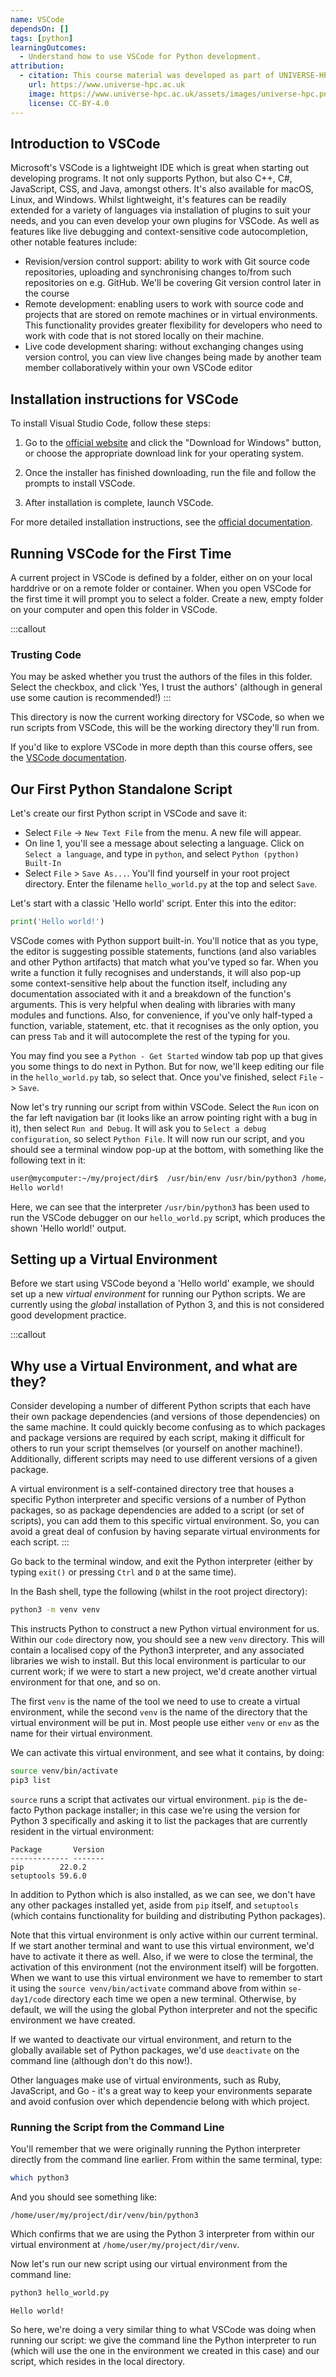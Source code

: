 ```yaml
---
name: VSCode
dependsOn: []
tags: [python]
learningOutcomes:
  - Understand how to use VSCode for Python development.
attribution:
  - citation: This course material was developed as part of UNIVERSE-HPC, which is funded through the SPF ExCALIBUR programme under grant number EP/W035731/1
    url: https://www.universe-hpc.ac.uk
    image: https://www.universe-hpc.ac.uk/assets/images/universe-hpc.png
    license: CC-BY-4.0
---
```


## Introduction to VSCode

Microsoft's VSCode is a lightweight IDE which is great when starting out developing
programs. It not only supports Python, but also C++, C#, JavaScript, CSS, and Java,
amongst others. It's also available for macOS, Linux, and Windows. Whilst lightweight,
it's features can be readily extended for a variety of languages via installation of
plugins to suit your needs, and you can even develop your own plugins for VSCode. As
well as features like live debugging and context-sensitive code autocompletion, other
notable features include:

- Revision/version control support: ability to work with Git source code repositories,
  uploading and synchronising changes to/from such repositories on e.g. GitHub. We'll be
  covering Git version control later in the course
- Remote development: enabling users to work
  with source code and projects that are stored on remote machines or in virtual
  environments. This functionality provides greater flexibility for developers who
  need to work with code that is not stored locally on their machine.
- Live code development sharing: without exchanging changes using version control, you
  can view live changes being made by another team member collaboratively within your
  own VSCode editor

## Installation instructions for VSCode

To install Visual Studio Code, follow these steps:

1. Go to the [official website](https://code.visualstudio.com/) and click the "Download for Windows" button, or choose the appropriate download link for your operating system.

2. Once the installer has finished downloading, run the file and follow the prompts to install VSCode.

3. After installation is complete, launch VSCode.

For more detailed installation instructions, see the [official documentation](https://code.visualstudio.com/docs/setup/setup-overview).

## Running VSCode for the First Time

A current project in VSCode is defined by a folder, either on on your local
harddrive or on a remote folder or container. When you open VSCode for the first
time it will prompt you to select a folder. Create a new, empty folder on your
computer and open this folder in VSCode.

:::callout

### Trusting Code

You may be asked whether you trust the authors of the files in this folder. Select the
checkbox, and click 'Yes, I trust the authors' (although in general use some caution is
recommended!)
:::

This directory is now the current working directory for VSCode, so when we run scripts
from VSCode, this will be the working directory they'll run from.

If you'd like to explore VSCode in more depth than this course offers, see the [VSCode
documentation](https://code.visualstudio.com/docs).

## Our First Python Standalone Script

Let's create our first Python script in VSCode and save it:

- Select `File` -> `New Text File` from the menu. A new file will appear.
- On line 1, you'll see a message about selecting a language. Click on `Select a
language`, and type in `python`, and select `Python (python) Built-In`
- Select `File` > `Save As...`. You'll find yourself in your root project directory.
  Enter the filename `hello_world.py` at the top and select `Save`.

Let's start with a classic 'Hello world' script. Enter this into the editor:

```python
print('Hello world!')
```

VSCode comes with Python support built-in. You'll notice that as you type, the editor is
suggesting possible statements, functions (and also variables and other Python
artifacts) that match what you've typed so far. When you write a function it fully
recognises and understands, it will also pop-up some context-sensitive help about the
function itself, including any documentation associated with it and a breakdown of the
function's arguments. This is very helpful when dealing with libraries with many modules
and functions. Also, for convenience, if you've only half-typed a function, variable,
statement, etc. that it recognises as the only option, you can press `Tab` and it will
autocomplete the rest of the typing for you.

You may find you see a `Python - Get Started` window tab pop up that gives you some
things to do next in Python. But for now, we'll keep editing our file in the
`hello_world.py` tab, so select that. Once you've finished, select `File` -> `Save`.

Now let's try running our script from within VSCode. Select the `Run` icon on the far
left navigation bar (it looks like an arrow pointing right with a bug in it), then
select `Run and Debug`. It will ask you to `Select a debug configuration`, so select
`Python File`. It will now run our script, and you should see a terminal window pop-up
at the bottom, with something like the following text in it:

```bash
user@mycomputer:~/my/project/dir$  /usr/bin/env /usr/bin/python3 /home/user/.vscode/extensions/ms-python.python-2022.14.0/pythonFiles/lib/python/debugpy/launcher 38613 -- /home/user/my/project/dir/hello_world.py
Hello world!
```

Here, we can see that the interpreter `/usr/bin/python3` has been used to run the VSCode
debugger on our `hello_world.py` script, which produces the shown 'Hello world!' output.

## Setting up a Virtual Environment

Before we start using VSCode beyond a 'Hello world' example, we should set up a new
_virtual environment_ for running our Python scripts. We are currently using the
_global_ installation of Python 3, and this is not considered good development practice.

:::callout

## Why use a Virtual Environment, and what are they?

Consider developing a number of different Python scripts that each have their own
package dependencies (and versions of those dependencies) on the same machine. It could
quickly become confusing as to which packages and package versions are required by each
script, making it difficult for others to run your script themselves (or yourself on
another machine!). Additionally, different scripts may need to use different versions of
a given package.

A virtual environment is a self-contained directory tree that houses a specific Python
interpreter and specific versions of a number of Python packages, so as package
dependencies are added to a script (or set of scripts), you can add them to this
specific virtual environment. So, you can avoid a great deal of confusion by having
separate virtual environments for each script.
:::

Go back to the terminal window, and exit the Python interpreter (either by typing
`exit()` or pressing `Ctrl` and `D` at the same time).

In the Bash shell, type the following (whilst in the root project directory):

```bash
python3 -m venv venv
```

This instructs Python to construct a new Python virtual environment for us. Within our
`code` directory now, you should see a new `venv` directory. This will contain a
localised copy of the Python3 interpreter, and any associated libraries we wish to
install. But this local environment is particular to our current work; if we were to
start a new project, we'd create another virtual environment for that one, and so on.

The first `venv` is the name of the tool we need to use to create a virtual environment,
while the second `venv` is the name of the directory that the virtual environment will
be put in. Most people use either `venv` or `env` as the name for their virtual
environment.

We can activate this virtual environment, and see what it contains, by doing:

```bash
source venv/bin/activate
pip3 list
```

`source` runs a script that activates our virtual environment. `pip` is the de-facto
Python package installer; in this case we're using the version for Python 3 specifically
and asking it to list the packages that are currently resident in the virtual
environment:

```text
Package       Version
------------- -------
pip        22.0.2
setuptools 59.6.0
```

In addition to Python which is also installed, as we can see, we don't have any other
packages installed yet, aside from `pip` itself, and `setuptools` (which contains
functionality for building and distributing Python packages).

Note that this virtual environment is only active within our current terminal. If we
start another terminal and want to use this virtual environment, we'd have to activate
it there as well. Also, if we were to close the terminal, the activation of this
environment (not the environment itself) will be forgotten. When we want to use this
virtual environment we have to remember to start it using the `source venv/bin/activate`
command above from within `se-day1/code` directory each time we open a new terminal.
Otherwise, by default, we will the using the global Python interpreter and not the
specific environment we have created.

If we wanted to deactivate our virtual environment, and return to the globally available
set of Python packages, we'd use `deactivate` on the command line (although don't do
this now!).

Other languages make use of virtual environments, such as Ruby, JavaScript, and Go -
it's a great way to keep your environments separate and avoid confusion over which
dependencie belong with which project.

### Running the Script from the Command Line

You'll remember that we were originally running the Python interpreter directly from the
command line earlier. From within the same terminal, type:

```bash
which python3
```

And you should see something like:

```text
/home/user/my/project/dir/venv/bin/python3
```

Which confirms that we are using the Python 3 interpreter from within our virtual environment at `/home/user/my/project/dir/venv`.

Now let's run our new script using our virtual environment from the command line:

```bash
python3 hello_world.py
```

```text
Hello world!
```

So here, we're doing a very similar thing to what VSCode was doing when running our
script: we give the command line the Python interpreter to run (which will use the one
in the environment we created in this case) and our script, which resides in the local
directory.
